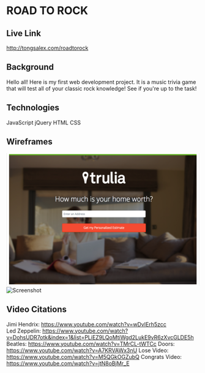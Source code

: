 # ROAD TO ROCK
## Live Link
http://tongsalex.com/roadtorock

## Background
Hello all! Here is my first web development project. It is a music trivia game that will test all of your classic rock knowledge! See if you're up to the task!

## Technologies
JavaScript
jQuery
HTML
CSS

## Wireframes 
![Screenshot](./screenshots/trulia.png)
![Screenshot](./screenshots/roadtorock.png)

## Video Citations
Jimi Hendrix: https://www.youtube.com/watch?v=wDvlErh5zcc <br />
Led Zeppelin: https://www.youtube.com/watch?v=DohsUDR7otk&index=1&list=PLiEZ9LQoMtiWgd2LukE9vR6zXvcGLDE5h <br />
Beatles: https://www.youtube.com/watch?v=TMrCL-tWTCc
Doors: https://www.youtube.com/watch?v=A7KRVAWx3nU
Lose Video: https://www.youtube.com/watch?v=M5QGkOGZubQ
Congrats Video: https://www.youtube.com/watch?v=jtN8oBjMr_E
